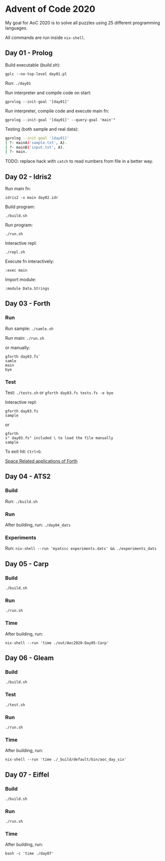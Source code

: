 # Advent of Code 2020

My goal for AoC 2020 is to solve all puzzles using 25 different programming
languages.

All commands are run inside `nix-shell`.

## Day 01 - Prolog

Build executable (_build.sh_):

`gplc --no-top-level day01.pl`

Run: `./day01`

Run interpreter and compile code on start:

`gprolog --init-goal '[day01]'`

Run interpreter, compile code and execute main fn:

`gprolog --init-goal '[day01]' --query-goal 'main'"`

Testing (both sample and real data):

```sh
gprolog --init-goal '[day01]'
| ?- mainA('sample.txt', A).
| ?- mainB('input.txt', A).
| ?- main.
```

TODO: replace hack with `catch` to read numbers from file in a better way.

## Day 02 - Idris2

Run main fn:

`idris2 -x main day02.idr`

Build program:

`./build.sh`

Run program:

`./run.sh`

Interactive repl:

`./repl.sh`

Execute fn interactively:

`:exec main`

Import module:

`:module Data.Strings`

## Day 03 - Forth

### Run

Run sample: `./samle.sh`

Run main: `./run.sh`

or manually:

```
gforth day03.fs`
samle
main
bye
```

### Test

Test: `./tests.sh` or `gforth day03.fs tests.fs -e bye`

Interactive repl:

```
gforth day03.fs
sample 
```

or

```
gforth
s" day03.fs" included \ to load the file manually
sample 
```

To exit hit: `Ctrl+D`.

[Space Related applications of Forth](https://web.archive.org/web/20101024223709/http://forth.gsfc.nasa.gov/)

## Day 04 - ATS2

### Build

Run: `./build.sh`

### Run

After building, run: `./day04_dats`

### Experiments

Run: `nix-shell --run 'myatscc experiments.dats' && ./experiments_dats`

## Day 05 - Carp

### Build

`./build.sh`

### Run

`./run.sh`

### Time

After building, run:

`nix-shell --run 'time ./out/Aoc2020-Day05-Carp'`

## Day 06 - Gleam

### Build

`./build.sh`

### Test

`./test.sh`

### Run

`./run.sh`

### Time

After building, run:

`nix-shell --run 'time ./_build/default/bin/aoc_day_six'`

## Day 07 - Eiffel

### Build

`./build.sh`

### Run

`./run.sh`

### Time

After building, run:

`bash -c 'time ./day07'`
